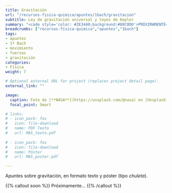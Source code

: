 ```yaml
---
title: Gravitación
url: "/recursos-fisica-quimica/apuntes/1bach/gravitacion"
subtitle: Ley de gravitación universal y leyes de Kepler
summary: "<code style='color: #2E3440;background:#88C0D0'>PRÓXIMAMENTE</code> <br> Fuerzas centrales. Ley de gravitación universal. Leyes de Kepler."
breadcrumbs: ["recursos-fisica-quimica","apuntes","1bach"]
tags:
- apuntes
- 1º Bach
- movimiento
- fuerzas
- gravitación
categories:
- Física
weight: 7

# Optional external URL for project (replaces project detail page).
external_link: ""

image:
  caption: Foto de [**NASA**](https://unsplash.com/@nasa) en [Unsplash](https://unsplash.com)
  focal_point: Smart

# links:
# - icon_pack: fas
#   icon: file-download
#   name: PDF Texto
#   url: MAS_texto.pdf
  
# - icon_pack: fas
#   icon: file-download
#   name: Póster
#   url: MAS_poster.pdf

---
```


<!-- <iframe src="https://phet.colorado.edu/sims/html/gravity-force-lab/latest/gravity-force-lab_es.html" width="800" height="600" scrolling="no" allowfullscreen></iframe> -->

<!-- <iframe src="https://phet.colorado.edu/sims/html/gravity-and-orbits/latest/gravity-and-orbits_es.html" width="800" height="600" scrolling="no" allowfullscreen></iframe> -->

<!-- Práctica virtual medida de g: https://twitter.com/fqsaja1/status/1392867297312788481?s=21 -->

Apuntes sobre gravitación, en formato texto y póster (tipo _chuleta_).

{{% callout soon %}}
Próximamente...
{{% /callout %}}